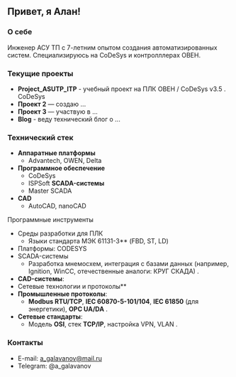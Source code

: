 ## Привет, я Алан!

### О себе
Инженер АСУ ТП с 7-летним опытом создания автоматизированных систем. 
Специализируюсь на CoDeSys и контролллерах ОВЕН.

### Текущие проекты
- **Project_ASUTP_ITP** - учебный проект на ПЛК ОВЕН / CoDeSys v3.5
. CoDeSys 
- **Проект 2** — создаю ...
- **Проект 3** — участвую в ...
- **Blog** - веду технический блог о ...

### Технический стек
- **Аппаратные платформы**
    - Advantech, OWEN, Delta
- **Программное обеспечение**
    - CoDeSys
    - ISPSoft
  **SCADA-системы**
    - Master SCADA
- **CAD**
    - AutoCAD, nanoCAD

Программные инструменты
- Среды разработки для ПЛК
    - Языки стандарта МЭК 61131-3** (FBD, ST, LD)
- Платформы: CODESYS  
- SCADA-системы
  - Разработка мнемосхем, интеграция с базами данных (например, Ignition, WinCC, отечественные аналоги: КРУГ СКАДА) .  
- **CAD-системы**:
- Сетевые технологии и протоколы**  
- **Промышленные протоколы**:  
  - **Modbus RTU/TCP**, **IEC 60870-5-101/104**, **IEC 61850** (для энергетики), **OPC UA/DA** .  
- **Сетевые стандарты**:  
  - Модель **OSI**, стек **TCP/IP**, настройка VPN, VLAN .  

### Контакты
- E-mail: a_galavanov@mail.ru
- Telegram: @a_galavanov
